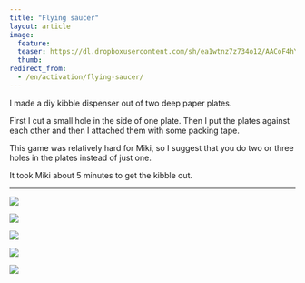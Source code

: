 ```yaml
---
title: "Flying saucer"
layout: article
image:
  feature:
  teaser: https://dl.dropboxusercontent.com/sh/ea1wtnz7z734o12/AACoF4hYVlC04T2kRrsL2sBaa/aktivointi/lentava-lautanen/DS03631%20%282%29-245px.jpg
  thumb:
redirect_from:
  - /en/activation/flying-saucer/
---
```


I made a diy kibble dispenser out of two deep paper plates.

First I cut a small hole in the side of one plate. Then I put the plates against each other and then I attached them with some packing tape.

This game was relatively hard for Miki, so I suggest that you do two or three holes in the plates instead of just one.

It took Miki about 5 minutes to get the kibble out.

---

[![](https://dl.dropboxusercontent.com/sh/ea1wtnz7z734o12/AABJRTZC-B-R9Z9ITl4ud8ufa/aktivointi/lentava-lautanen/DS03632-800px.jpg)](https://dl.dropboxusercontent.com/sh/ea1wtnz7z734o12/AADny8N2aH2A29Q7XrVmW5wIa/aktivointi/lentava-lautanen/DS03632.jpg)

[![](https://dl.dropboxusercontent.com/sh/ea1wtnz7z734o12/AAClK2jLaVZ39UZ_eqXSlUdoa/aktivointi/lentava-lautanen/DS03631-800px.jpg)](https://dl.dropboxusercontent.com/sh/ea1wtnz7z734o12/AACCoezwr-TIHm210sM3fcJ_a/aktivointi/lentava-lautanen/DS03631.jpg)

[![](https://dl.dropboxusercontent.com/sh/ea1wtnz7z734o12/AADAqiFJYWD7KuKudfqPgwNma/aktivointi/lentava-lautanen/DS03685-800px.jpg)](https://dl.dropboxusercontent.com/sh/ea1wtnz7z734o12/AAD7OuSBYlMt2O2-A7Q11_SMa/aktivointi/lentava-lautanen/DS03685.jpg)

[![](https://dl.dropboxusercontent.com/sh/ea1wtnz7z734o12/AABtrY_aQqt8UhPqbheEO7gla/aktivointi/lentava-lautanen/DS03682-800px.jpg)](https://dl.dropboxusercontent.com/sh/ea1wtnz7z734o12/AAA0C4Wxyscsg1NwKcAvS3vFa/aktivointi/lentava-lautanen/DS03682.jpg)

[![](https://dl.dropboxusercontent.com/sh/ea1wtnz7z734o12/AAA_XPvp_eS_10K-2DWqc_cUa/aktivointi/lentava-lautanen/DS03617-800px.jpg)](https://dl.dropboxusercontent.com/sh/ea1wtnz7z734o12/AACtfNsBR2P2echsn7Ar44Yfa/aktivointi/lentava-lautanen/DS03617.jpg)
